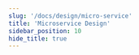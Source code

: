 ```yaml
---
slug: '/docs/design/micro-service'
title: 'Microservice Design'
sidebar_position: 10
hide_title: true
---
```

